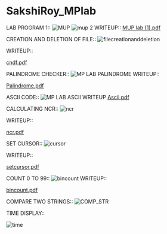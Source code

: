 # SakshiRoy_MPlab
LAB PROGRAM 1::
![MUP](https://user-images.githubusercontent.com/71483959/95706639-fc166d80-0c74-11eb-87e1-5a3fadfd15cd.png)
![mup 2](https://user-images.githubusercontent.com/71483959/95706988-f705ee00-0c75-11eb-8547-0561bd0c982f.png)
WRITEUP::
[MUP lab (1).pdf](https://github.com/sakshi1bm19cs140/SakshiRoy_MPlab/files/5362984/MUP.lab.1.pdf)

CREATION AND DELETION OF FILE::
![filecreationanddeletion](https://user-images.githubusercontent.com/71483959/99832549-b5c30100-2b86-11eb-80c7-b0223a107216.png)

WRITEUP::


[cndf.pdf](https://github.com/sakshi1bm19cs140/SakshiRoy_MPlab/files/5575438/cndf.pdf)



PALINDROME CHECKER::
![MP LAB PALINDROME](https://user-images.githubusercontent.com/71483959/97833492-7b8ae000-1cfb-11eb-8a6d-a6370e9b5796.png)
WRITEUP::


[Palindrome.pdf](https://github.com/sakshi1bm19cs140/SakshiRoy_MPlab/files/5474013/Palindrome.pdf)


ASCII CODE::
![MP LAB ASCII](https://user-images.githubusercontent.com/71483959/97833524-8e051980-1cfb-11eb-9aaa-79843a7261c8.png)
WRITEUP
[Ascii.pdf](https://github.com/sakshi1bm19cs140/SakshiRoy_MPlab/files/5474005/Ascii.pdf)


CALCULATING NCR::
![ncr](https://user-images.githubusercontent.com/71483959/99835415-929a5080-2b8a-11eb-8cd8-5075cacf073e.png)


WRITEUP::


[ncr.pdf](https://github.com/sakshi1bm19cs140/SakshiRoy_MPlab/files/5575440/ncr.pdf)


SET CURSOR::
![cursor](https://user-images.githubusercontent.com/71483959/99835425-94fcaa80-2b8a-11eb-9761-22559e9e634f.png)

WRITEUP::


[setcursor.pdf](https://github.com/sakshi1bm19cs140/SakshiRoy_MPlab/files/5575441/setcursor.pdf)



COUNT 0 TO 99::
![bincount](https://user-images.githubusercontent.com/71483959/99835432-9928c800-2b8a-11eb-8550-9a1d0a4101aa.png)
WRITEUP::



[bincount.pdf](https://github.com/sakshi1bm19cs140/SakshiRoy_MPlab/files/5575439/bincount.pdf)



COMPARE TWO STRINGS::
![COMP_STR](https://user-images.githubusercontent.com/71483959/99909732-3cefb080-2d10-11eb-80f0-646f82280f2c.png)


TIME DISPLAY::


![time](https://user-images.githubusercontent.com/71483959/99925641-ef516300-2d64-11eb-8d42-6eeaed99c335.png)


